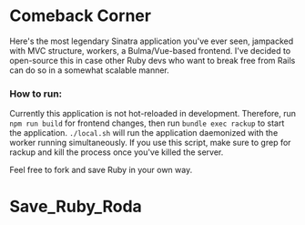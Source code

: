 # Comeback Corner


Here's the most legendary Sinatra application you've ever seen, jampacked with MVC structure, workers, a Bulma/Vue-based frontend. I've decided to open-source this in case other Ruby devs who want to break free from Rails can do so in a somewhat scalable manner.

### How to run:
Currently this application is not hot-reloaded in development. Therefore, run `npm run build` for frontend changes, then run `bundle exec rackup` to start the application. `./local.sh` will run the application daemonized with the worker running simultaneously. If you use this script, make sure to grep for rackup and kill the process once you've killed the server.

Feel free to fork and save Ruby in your own way.
# Save_Ruby_Roda
